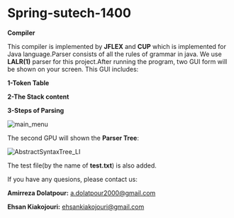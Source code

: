 # Spring-sutech-1400
**Compiler**

This compiler is implemented by **JFLEX** and **CUP** which is implemented for Java language.Parser consists of all the rules of grammar in java. We use **LALR(1)** parser for this project.After running the program, two GUI form will be shown on your screen.
This GUI includes:

**1-Token Table**

**2-The Stack content** 

**3-Steps of Parsing**

![main_menu](https://user-images.githubusercontent.com/68737195/130426176-ca88c01e-4a92-4d20-b08f-ac760a6200e5.png)

The second GPU will shown the **Parser Tree**:


![AbstractSyntaxTree_LI](https://user-images.githubusercontent.com/68737195/130427462-2293d865-219f-4fb9-b3d0-8a57fa137c06.jpg)


The test file(by the name of **test.txt**) is also added.


If you have any quesions, please contact us:

**Amirreza Dolatpour:**
a.dolatpour2000@gmail.com

**Ehsan Kiakojouri:**
ehsankiakojouri@gmail.com
